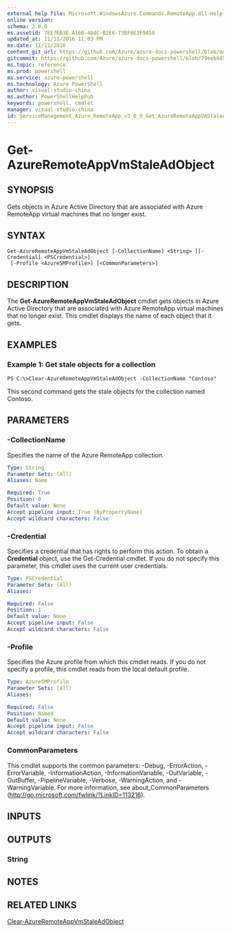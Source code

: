 ```yaml
---
external help file: Microsoft.WindowsAzure.Commands.RemoteApp.dll-Help.xml
online version: 
schema: 2.0.0
ms.assetid: 7EE7EB3E-A16B-484C-B2E6-73BF0E3F9A58
updated_at: 11/11/2016 11:03 PM
ms.date: 11/11/2016
content_git_url: https://github.com/Azure/azure-docs-powershell/blob/master/azureps-cmdlets-docs/ServiceManagement/Azure.RemoteApp/v3.0.0/Get-AzureRemoteAppVmStaleAdObject.md
gitcommit: https://github.com/Azure/azure-docs-powershell/blob/79eeb985ea480979357fb4695832a0c3d29a48bf/azureps-cmdlets-docs/ServiceManagement/Azure.RemoteApp/v3.0.0/Get-AzureRemoteAppVmStaleAdObject.md
ms.topic: reference
ms.prod: powershell
ms.service: azure-powershell
ms.technology: Azure PowerShell
author: visual-studio-china
ms.author: PowerShellHelpPub
keywords: powershell, cmdlet
manager: visual-studio-china
id: ServiceManagement_Azure_RemoteApp_v3_0_0_Get_AzureRemoteAppVmStaleAdObject_md
---
```


# Get-AzureRemoteAppVmStaleAdObject

## SYNOPSIS
Gets objects in Azure Active Directory that are associated with Azure RemoteApp virtual machines that no longer exist.

## SYNTAX

```
Get-AzureRemoteAppVmStaleAdObject [-CollectionName] <String> [[-Credential] <PSCredential>]
 [-Profile <AzureSMProfile>] [<CommonParameters>]
```

## DESCRIPTION
The **Get-AzureRemoteAppVmStaleAdObject** cmdlet gets objects in Azure Active Directory that are associated with Azure RemoteApp virtual machines that no longer exist.
This cmdlet displays the name of each object that it gets.

## EXAMPLES

### Example 1: Get stale objects for a collection
```
PS C:\>Clear-AzureRemoteAppVmStaleAdObject -CollectionName "Contoso"
```

This second command gets the stale objects for the collection named Contoso.

## PARAMETERS

### -CollectionName
Specifies the name of the Azure RemoteApp collection.

```yaml
Type: String
Parameter Sets: (All)
Aliases: Name

Required: True
Position: 0
Default value: None
Accept pipeline input: True (ByPropertyName)
Accept wildcard characters: False
```

### -Credential
Specifies a credential that has rights to perform this action.
To obtain a **Credential** object, use the Get-Credential cmdlet.
If you do not specify this parameter, this cmdlet uses the current user credentials.

```yaml
Type: PSCredential
Parameter Sets: (All)
Aliases: 

Required: False
Position: 1
Default value: None
Accept pipeline input: False
Accept wildcard characters: False
```

### -Profile
Specifies the Azure profile from which this cmdlet reads.
If you do not specify a profile, this cmdlet reads from the local default profile.

```yaml
Type: AzureSMProfile
Parameter Sets: (All)
Aliases: 

Required: False
Position: Named
Default value: None
Accept pipeline input: False
Accept wildcard characters: False
```

### CommonParameters
This cmdlet supports the common parameters: -Debug, -ErrorAction, -ErrorVariable, -InformationAction, -InformationVariable, -OutVariable, -OutBuffer, -PipelineVariable, -Verbose, -WarningAction, and -WarningVariable. For more information, see about_CommonParameters (http://go.microsoft.com/fwlink/?LinkID=113216).

## INPUTS

## OUTPUTS

### String

## NOTES

## RELATED LINKS

[Clear-AzureRemoteAppVmStaleAdObject](xref:ServiceManagement/Azure.RemoteApp/v3.0.0/Clear-AzureRemoteAppVmStaleAdObject.md)



